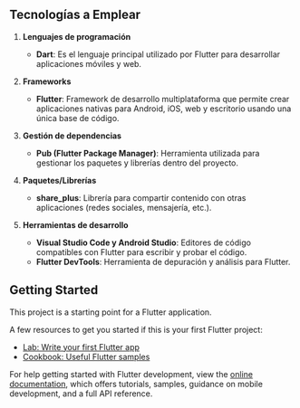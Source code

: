 
## Tecnologías a Emplear

1. **Lenguajes de programación**
   - **Dart**: Es el lenguaje principal utilizado por Flutter para desarrollar aplicaciones móviles y web.

2. **Frameworks**
   - **Flutter**: Framework de desarrollo multiplataforma que permite crear aplicaciones nativas para Android, iOS, web y escritorio usando una única base de código.

3. **Gestión de dependencias**
   - **Pub (Flutter Package Manager)**: Herramienta utilizada para gestionar los paquetes y librerías dentro del proyecto.

4. **Paquetes/Librerías**
   - **share_plus**: Librería para compartir contenido con otras aplicaciones (redes sociales, mensajería, etc.).

5. **Herramientas de desarrollo**
   - **Visual Studio Code y Android Studio**: Editores de código compatibles con Flutter para escribir y probar el código.
   - **Flutter DevTools**: Herramienta de depuración y análisis para Flutter.


## Getting Started

This project is a starting point for a Flutter application.

A few resources to get you started if this is your first Flutter project:

- [Lab: Write your first Flutter app](https://docs.flutter.dev/get-started/codelab)
- [Cookbook: Useful Flutter samples](https://docs.flutter.dev/cookbook)

For help getting started with Flutter development, view the
[online documentation](https://docs.flutter.dev/), which offers tutorials,
samples, guidance on mobile development, and a full API reference.

